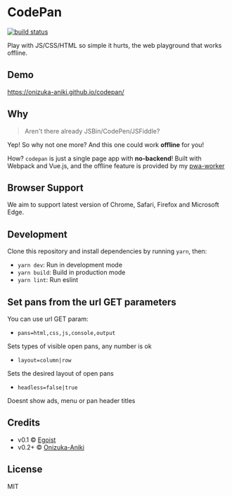 # CodePan

[<img src="https://img.shields.io/circleci/build/github/onizuka-aniki/codepan/main?style=for-the-badge" alt="build status" />](https://app.circleci.com/pipelines/github/onizuka-aniki/codepan)

Play with JS/CSS/HTML so simple it hurts, the web playground that works offline.

## Demo

https://onizuka-aniki.github.io/codepan/

## Why

> Aren't there already JSBin/CodePen/JSFiddle?

Yep! So why not one more? And this one could work **offline** for you!

How? `codepan` is just a single page app with **no-backend**! Built with Webpack and Vue.js, and the offline feature is provided by my [pwa-worker](https://www.npmjs.com/package/pwa-worker)

## Browser Support

We aim to support latest version of Chrome, Safari, Firefox and Microsoft Edge.

## Development

Clone this repository and install dependencies by running `yarn`, then:

- `yarn dev`: Run in development mode
- `yarn build`: Build in production mode
- `yarn lint`: Run eslint

## Set pans from the url GET parameters

You can use url GET param:

- `pans=html,css,js,console,output`

Sets types of visible open pans, any number is ok

- `layout=column|row`

Sets the desired layout of open pans

- `headless=false|true`

Doesnt show ads, menu or pan header titles

## Credits

- v0.1 &copy; [Egoist](https://github.com/egoist)
- v0.2+ &copy; [Onizuka-Aniki](https://github.com/onizuka-aniki)

## License

MIT
